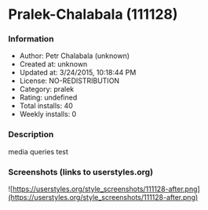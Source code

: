 # Pralek-Chalabala (111128)

### Information
- Author: Petr Chalabala (unknown)
- Created at: unknown
- Updated at: 3/24/2015, 10:18:44 PM
- License: NO-REDISTRIBUTION
- Category: pralek
- Rating: undefined
- Total installs: 40
- Weekly installs: 0


### Description
media queries test


### Screenshots (links to userstyles.org)
![https://userstyles.org/style_screenshots/111128-after.png](https://userstyles.org/style_screenshots/111128-after.png)


